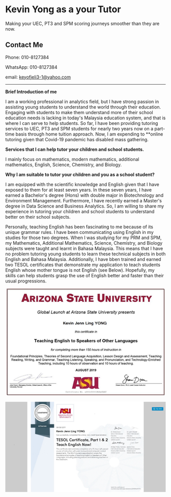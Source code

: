 # Kevin Yong as a your Tutor

Making your UEC, PT3 and SPM scoring journeys smoother than they are now.


## Contact Me

Phone:    010-8127384

WhatsApp: 010-8127384

email:    keyofjeli3-1@yahoo.com


---------------------------------------------------------------------------------------------------------------------------------------------------------------
**Brief Introduction of me**

I am a working professional in analytics field, but I have strong passion in assisting young students to understand the world through their education. Engaging with students  to make them understand more of their school education needs is lacking in today's Malaysia education system, and that is where I can serve to help students. So far, I have been providing tutoring services to UEC, PT3 and SPM students for nearly two years now on a part-time basis through home tuition approach. Now, I am expending to **online tutoring given that Covid-19 pandemic has disabled mass gathering.

**Services that I can help tutor your children and school students.**

I mainly focus on mathematics, modern mathematics, additional mathematics, English, Science, Chemistry, and Biology.

**Why I am suitable to tutor your children and you as a school student?**

I am equipped with the scientific knowledge and English given that I have exposed to them for at least seven years. In these seven years, I have earned a Bachelor's degree (Hons) with double major in Biotechnology and Environment Management. Furthermore, I have recently earned a Master's degree in Data Science and Business Analytics. So, I am willing to share my experience in tutoring your children and school students to understand better on their school subjects. 

Personally, teaching English has been fascinating to me because of its unique grammar rules. I have been communicating using English in my studies for those two degrees. When I was studying for my PRM and SPM, my Mathematics, Additional Mathematics, Science, Chemistry, and Biology subjects were taught and learnt in Bahasa Malaysia. This means that I have no problem tutoring young students to learn these technical subjects in both English and Bahasa Malaysia. Additionally, I have bben trained and earned two TESOL certificates that demonstrate my application to teach students English whose mother tongue is not English (see Below). Hopefully, my skills can help students grasp the use of English better and faster than their usual progressions.

![](/TESOL_full.JPG)


![](image/tesol_p2.jpg)
